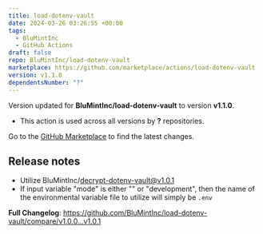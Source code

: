 ```yaml
---
title: load-dotenv-vault
date: 2024-03-26 03:26:55 +00:00
tags:
  - BluMintInc
  - GitHub Actions
draft: false
repo: BluMintInc/load-dotenv-vault
marketplace: https://github.com/marketplace/actions/load-dotenv-vault
version: v1.1.0
dependentsNumber: "?"
---
```



Version updated for **BluMintInc/load-dotenv-vault** to version **v1.1.0**.
- This action is used across all versions by **?** repositories.

Go to the [GitHub Marketplace](https://github.com/marketplace/actions/load-dotenv-vault) to find the latest changes.

## Release notes

- Utilize BluMintInc/decrypt-dotenv-vault@v1.0.1
- If input variable "mode" is either "" or "development", then the name of the environmental variable file to utilize will simply be `.env` 

**Full Changelog**: https://github.com/BluMintInc/load-dotenv-vault/compare/v1.0.0...v1.0.1
